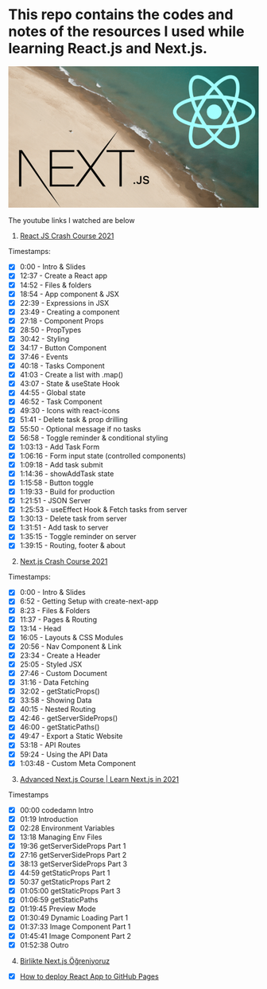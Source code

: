 # This repo contains the codes and notes of the resources I used while learning React.js and Next.js.

![](https://raw.githubusercontent.com/cihat/react-crash-course/master/img/Next.js-react.png)

The youtube links I watched are below

1. [React JS Crash Course 2021](https://www.youtube.com/watch?v=w7ejDZ8SWv8&list=RDCMUC29ju8bIPH5as8OGnQzwJyA&index=2)

Timestamps:

- [x] 0:00 - Intro & Slides
- [x] 12:37 - Create a React app
- [x] 14:52 - Files & folders
- [x] 18:54 - App component & JSX
- [x] 22:39 - Expressions in JSX
- [x] 23:49 - Creating a component
- [x] 27:18 - Component Props
- [x] 28:50 - PropTypes
- [x] 30:42 - Styling
- [x] 34:17 - Button Component
- [x] 37:46 - Events
- [x] 40:18 - Tasks Component
- [x] 41:03 - Create a list with .map()
- [x] 43:07 - State & useState Hook
- [x] 44:55 - Global state
- [x] 46:52 - Task Component
- [x] 49:30 - Icons with react-icons
- [x] 51:41 - Delete task & prop drilling
- [x] 55:50 - Optional message if no tasks
- [x] 56:58 - Toggle reminder & conditional styling
- [x] 1:03:13 - Add Task Form
- [x] 1:06:16 - Form input state (controlled components)
- [x] 1:09:18 - Add task submit
- [x] 1:14:36 - showAddTask state
- [x] 1:15:58 - Button toggle
- [x] 1:19:33 - Build for production
- [x] 1:21:51 - JSON Server
- [x] 1:25:53 - useEffect Hook & Fetch tasks from server
- [x] 1:30:13 - Delete task from server
- [x] 1:31:51 - Add task to server
- [x] 1:35:15 - Toggle reminder on server
- [x] 1:39:15 - Routing, footer & about

2. [Next.js Crash Course 2021](https://www.youtube.com/watch?v=mTz0GXj8NN0)

Timestamps:

- [x] 0:00 - Intro & Slides
- [x] 6:52 - Getting Setup with create-next-app
- [x] 8:23 - Files & Folders
- [x] 11:37 - Pages & Routing
- [x] 13:14 - Head
- [x] 16:05 - Layouts & CSS Modules
- [x] 20:56 - Nav Component & Link
- [x] 23:34 - Create a Header
- [x] 25:05 - Styled JSX
- [x] 27:46 - Custom Document
- [x] 31:16 - Data Fetching
- [x] 32:02 - getStaticProps()
- [x] 33:58 - Showing Data
- [x] 40:15 - Nested Routing
- [x] 42:46 - getServerSideProps()
- [x] 46:00 - getStaticPaths()
- [x] 49:47 - Export a Static Website
- [x] 53:18 - API Routes
- [x] 59:24 - Using the API Data
- [x] 1:03:48 - Custom Meta Component

3. [Advanced Next.js Course | Learn Next.js in 2021](https://www.youtube.com/watch?v=EJVGzyWSCBE)

Timestamps
- [x] 00:00 codedamn Intro
- [x] 01:19 Introduction
- [x] 02:28 Environment Variables
- [x] 13:18 Managing Env Files
- [x] 19:36 getServerSideProps Part 1
- [x] 27:16 getServerSideProps Part 2
- [x] 38:13 getServerSideProps Part 3
- [x] 44:59 getStaticProps Part 1
- [x] 50:37 getStaticProps Part 2
- [x] 01:05:00 getStaticProps Part 3
- [x] 01:06:59 getStaticPaths
- [x] 01:19:45 Preview Mode
- [x] 01:30:49 Dynamic Loading Part 1
- [x] 01:37:33 Image Component Part 1
- [x] 01:45:41 Image Component Part 2
- [x] 01:52:38 Outro

4. [Birlikte Next.js Öğreniyoruz](https://www.youtube.com/watch?v=XSc2MzIqUqw&t=87s)

- [x] [How to deploy React App to GitHub Pages](https://dev.to/yuribenjamin/how-to-deploy-react-app-in-github-pages-2a1f)
